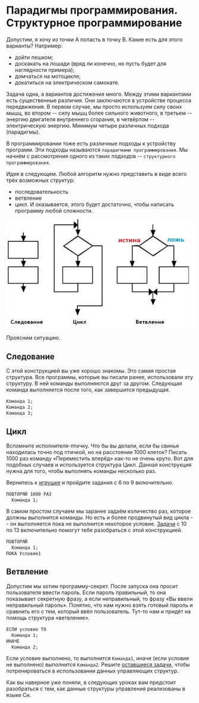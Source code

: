 # Парадигмы программирования. Структурное программирование

Допустим, я хочу из точки А попасть в точку B. Какие есть для этого варианты? Например:

- дойти пешком;
- доскакать на лошади (вряд ли конечно, но пусть будет для наглядности примера);
- домчаться на мотоцикле;
- докатиться на электрическом самокате.

Задача одна, а вариантов достижения много. Между этими вариантами есть существенные различия. Они заключаются в устройстве процесса передвижения. В первом случае, мы просто используем силу своих мышц, во втором -- силу мышц более сильного животного, в третьем -- энергию двигателя внутреннего сгорания, в четвёртом -- электрическую энергию. Минимум четыре различных подхода (парадигмы).

В программировании тоже есть различные подходы к устройству программ. Эти подходы называются `парадигмами программирования`. Мы начнём с рассмотрения одного из таких подходов -- `структурного программирования`.

Идея в следующем. Любой алгоритм нужно представить в виде всего трёх возможных структур:

- последовательность
- ветвление
- цикл.
И оказывается, этого будет достаточно, чтобы написать программу любой сложности.

![Основные конструкции структурного программирования](./structurnoe_programmirovanie.jpg)

Проясним ситуацию.

## Следование
С этой конструкцией вы уже хорошо знакомы. Это самая простая структура. Все программы, которые вы писали ранее, использовали эту структуру. В ней команды выполняются друг за другом. Следующая команда выполняется после того, как завершится предыдущая.

```
Команда 1;
Команда 2;
Команда 3;
```

## Цикл
Вспомните исполнителя-птичку. Что бы вы делали, если бы свинья находилась точно под птичкой, но на расстоянии 1000 клеток? Писать 1000 раз команду «Переместить вперёд» как-то не очень круто. Вот для подобных случаев и используется структура Цикл. Данная конструкция нужна для того, чтобы выполнять команды несколько раз.

Вернитесь к [игрушке](https://studio.code.org/s/20-hour/stage/2/puzzle/6) и пройдите задания с 6 по 9 включительно.

```
ПОВТОРЯЙ 1000 РАЗ
  Команда 1;
```

В самом простом случаем мы заранее задаём количество раз, которое должны выполнится команды. Но есть и более продвинутый вид цикла -- он выполняется пока не выполнится некоторое условие. [Задачи](https://studio.code.org/s/20-hour/stage/2/puzzle/10) с 10 по 13 включительно помогут тебе разобраться с этой конструкцией.

```
ПОВТОРЯЙ
  Команда 1;
ПОКА Условие1
```

## Ветвление

Допустим мы хотим программу-секрет. После запуска она просит пользователя ввести пароль. Если пароль правильный, то она показывает секретную фразу, а если неправильный, то фразу «Вы ввели неправильный пароль». Понятно, что нам нужно взять готовый пароль и сравнить его с тем, который ввёл пользователь. Тут-то нам и придёт на помощь структура «ветвление».

```
ЕСЛИ условие ТО
  Команда 1;
ИНАЧЕ
  Команда 2;
```

Если условие выполнено, то выполнится `Команда1`, иначе (если условие не выполнено) выполнится `Команда2`. Решите [оставшиеся задачи](https://studio.code.org/s/20-hour/stage/2/puzzle/14), чтобы потренироваться в использовании данных управляющих структур.

Как вы наверное уже поняли, в следующих уроках вам предстоит разобраться с тем, как данные структуры управления реализованы в языке Си.
